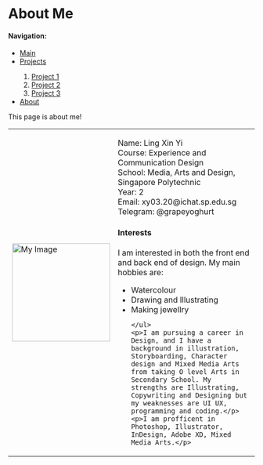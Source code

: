 <!DOCTYPE html>
<html>
<head>
  <title>About</title>
</head>
<body>
  <div class="container"> 
    <div class="header"><h1>About Me</h1></div>
    <div class="navigation">
    <div class="nav-head"><h4>Navigation:</h4></div>
    <div class="nav-body">
      <nav>
          <ul>
          <li><a href="index.html">Main</a></li>
          <li><a href="#">Projects</a></li>
          <ol>
            <li><a href="projects/project1.html">Project 1</a></li>
            <li><a href="projects/project2.html">Project 2</a></li>
            <li><a href="projects/project3.html">Project 3</a></li>
          </ol>
          <li><a href="about.html">About</a></li>
        </ul>
      </nav>
    </div>
  </div>
    <div class="subheader"><p>This page is about me!</p></div>
    <div class="table">
      <table>
        <td><div class="image"><img src="images/selfie.jpg" width="200px" alt="My Image"></div></td>
        <td><div class="details">
          <p>Name: Ling Xin Yi<br>
   Course: Experience and Communication Design<br>
   School: Media, Arts and Design, Singapore Polytechnic<br>
   Year: 2<br>
   Email: xy03.20@ichat.sp.edu.sg<br>
   Telegram: @grapeyoghurt</p>
  </div>
  <div class="introduction">
   <div class="intro-head"><h4>Interests</h4></div>
   <div class="intro-body">
    <p>I am interested in both the front end and back end of design. My main hobbies are:</p>
    <ul>
     <li>Watercolour</li>
     <li>Drawing and Illustrating</li>
     <li>Making jewellry</li>
    
    </ul>
    <p>I am pursuing a career in Design, and I have a background in illustration, Storyboarding, Character design and Mixed Media Arts from taking O level Arts in Secondary School. My strengths are Illustrating, Copywriting and Designing but my weaknesses are UI UX, programming and coding.</p>
    <p>I am profficent in Photoshop, Illustrator, InDesign, Adobe XD, Mixed Media Arts.</p>
   </div>
  </div>

 </div>
 

</body>
</html>
